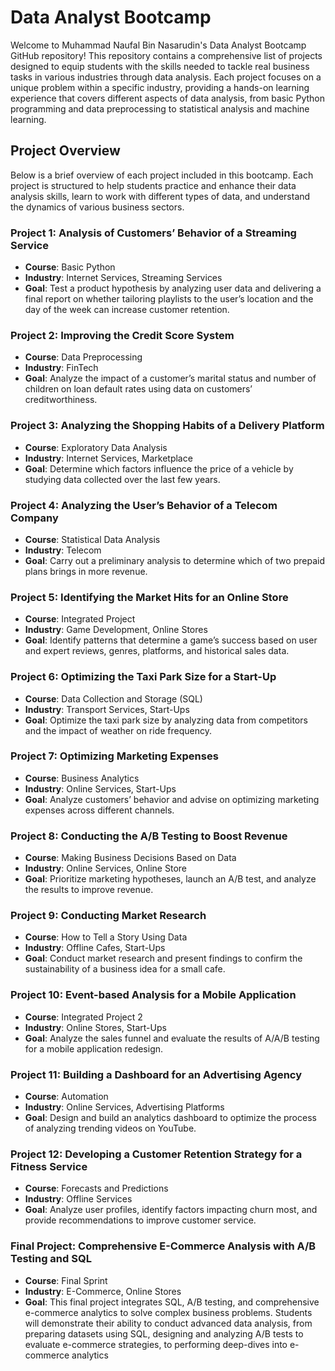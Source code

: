 # Data Analyst Bootcamp

Welcome to Muhammad Naufal Bin Nasarudin's Data Analyst Bootcamp GitHub repository! This repository contains a comprehensive list of projects designed to equip students with the skills needed to tackle real business tasks in various industries through data analysis. Each project focuses on a unique problem within a specific industry, providing a hands-on learning experience that covers different aspects of data analysis, from basic Python programming and data preprocessing to statistical analysis and machine learning.

## Project Overview

Below is a brief overview of each project included in this bootcamp. Each project is structured to help students practice and enhance their data analysis skills, learn to work with different types of data, and understand the dynamics of various business sectors.

### Project 1: Analysis of Customers’ Behavior of a Streaming Service

- **Course**: Basic Python
- **Industry**: Internet Services, Streaming Services
- **Goal**: Test a product hypothesis by analyzing user data and delivering a final report on whether tailoring playlists to the user’s location and the day of the week can increase customer retention.

### Project 2: Improving the Credit Score System

- **Course**: Data Preprocessing
- **Industry**: FinTech
- **Goal**: Analyze the impact of a customer’s marital status and number of children on loan default rates using data on customers’ creditworthiness.

### Project 3: Analyzing the Shopping Habits of a Delivery Platform

- **Course**: Exploratory Data Analysis
- **Industry**: Internet Services, Marketplace
- **Goal**: Determine which factors influence the price of a vehicle by studying data collected over the last few years.

### Project 4: Analyzing the User’s Behavior of a Telecom Company

- **Course**: Statistical Data Analysis
- **Industry**: Telecom
- **Goal**: Carry out a preliminary analysis to determine which of two prepaid plans brings in more revenue.

### Project 5: Identifying the Market Hits for an Online Store

- **Course**: Integrated Project
- **Industry**: Game Development, Online Stores
- **Goal**: Identify patterns that determine a game’s success based on user and expert reviews, genres, platforms, and historical sales data.

### Project 6: Optimizing the Taxi Park Size for a Start-Up

- **Course**: Data Collection and Storage (SQL)
- **Industry**: Transport Services, Start-Ups
- **Goal**: Optimize the taxi park size by analyzing data from competitors and the impact of weather on ride frequency.

### Project 7: Optimizing Marketing Expenses

- **Course**: Business Analytics
- **Industry**: Online Services, Start-Ups
- **Goal**: Analyze customers’ behavior and advise on optimizing marketing expenses across different channels.

### Project 8: Conducting the A/B Testing to Boost Revenue

- **Course**: Making Business Decisions Based on Data
- **Industry**: Online Services, Online Store
- **Goal**: Prioritize marketing hypotheses, launch an A/B test, and analyze the results to improve revenue.

### Project 9: Conducting Market Research

- **Course**: How to Tell a Story Using Data
- **Industry**: Offline Cafes, Start-Ups
- **Goal**: Conduct market research and present findings to confirm the sustainability of a business idea for a small cafe.

### Project 10: Event-based Analysis for a Mobile Application

- **Course**: Integrated Project 2
- **Industry**: Online Stores, Start-Ups
- **Goal**: Analyze the sales funnel and evaluate the results of A/A/B testing for a mobile application redesign.

### Project 11: Building a Dashboard for an Advertising Agency

- **Course**: Automation
- **Industry**: Online Services, Advertising Platforms
- **Goal**: Design and build an analytics dashboard to optimize the process of analyzing trending videos on YouTube.

### Project 12: Developing a Customer Retention Strategy for a Fitness Service

- **Course**: Forecasts and Predictions
- **Industry**: Offline Services
- **Goal**: Analyze user profiles, identify factors impacting churn most, and provide recommendations to improve customer service.

### Final Project: Comprehensive E-Commerce Analysis with A/B Testing and SQL

- **Course**: Final Sprint
- **Industry**: E-Commerce, Online Stores
- **Goal**: This final project integrates SQL, A/B testing, and comprehensive e-commerce analytics to solve complex business problems. Students will demonstrate their ability to conduct advanced data analysis, from preparing datasets using SQL, designing and analyzing A/B tests to evaluate e-commerce strategies, to performing deep-dives into e-commerce analytics


